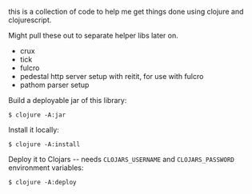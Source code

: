 this is a collection of code to help me get things done using clojure and clojurescript.

Might pull these out to separate helper libs later on.

- crux
- tick
- fulcro
- pedestal http server setup with reitit, for use with fulcro
- pathom parser setup

Build a deployable jar of this library:

    $ clojure -A:jar

Install it locally:

    $ clojure -A:install

Deploy it to Clojars -- needs `CLOJARS_USERNAME` and `CLOJARS_PASSWORD` environment variables:

    $ clojure -A:deploy
